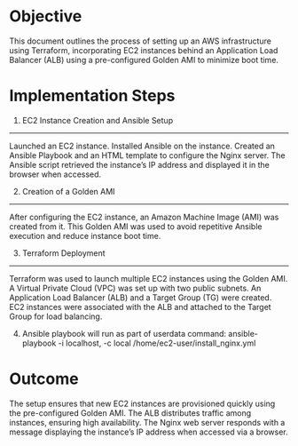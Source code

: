 Objective
================================================================
This document outlines the process of setting up an AWS infrastructure using Terraform, incorporating EC2 instances behind an Application Load Balancer (ALB) using a pre-configured Golden AMI to minimize boot time.

Implementation Steps
==================================================================
1. EC2 Instance Creation and Ansible Setup
-------------------------------------------------------------------
Launched an EC2 instance.
Installed Ansible on the instance.
Created an Ansible Playbook and an HTML template to configure the Nginx server.
The Ansible script retrieved the instance’s IP address and displayed it in the browser when accessed.

2. Creation of a Golden AMI
-------------------------------------------------------------------
After configuring the EC2 instance, an Amazon Machine Image (AMI) was created from it.
This Golden AMI was used to avoid repetitive Ansible execution and reduce instance boot time.

3. Terraform Deployment
----------------------------------------------------------------------
Terraform was used to launch multiple EC2 instances using the Golden AMI.
A Virtual Private Cloud (VPC) was set up with two public subnets.
An Application Load Balancer (ALB) and a Target Group (TG) were created.
EC2 instances were associated with the ALB and attached to the Target Group for load balancing.

4. Ansible playbook will run as part of userdata
   command: ansible-playbook -i localhost, -c local /home/ec2-user/install_nginx.yml
   
Outcome
======================================================================
The setup ensures that new EC2 instances are provisioned quickly using the pre-configured Golden AMI.
The ALB distributes traffic among instances, ensuring high availability.
The Nginx web server responds with a message displaying the instance’s IP address when accessed via a browser.
